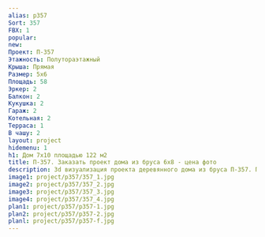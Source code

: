 ```yaml
---
alias: p357
Sort: 357
FBX: 1
popular: 
new: 
Проект: П-357
Этажность: Полутораэтажный
Крыша: Прямая
Размер: 5х6
Площадь: 58
Эркер: 2
Балкон: 2
Кукушка: 2
Гараж: 2
Котельная: 2
Терраса: 1
В чашу: 2
layout: project
hidemenu: 1
h1: Дом 7х10 площадью 122 м2
title: П-357. Заказать проект дома из бруса 6х8 - цена фото
description: 3d визуализация проекта деревянного дома из бруса П-357. Площадь 58 м2, размер 6х8. Вы можете внести любые изменения в проект.
image1: project/p357/357_1.jpg
image2: project/p357/357_2.jpg
image3: project/p357/357_3.jpg
image4: project/p357/357_4.jpg
plan1: project/p357/p357-1.jpg
plan2: project/p357/p357-2.jpg
planl: project/p357/p357-f.jpg
---
```

